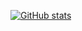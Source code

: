 [![GitHub stats](https://github-readme-stats.vercel.app/api?username=Quy1314)](https://github.com/Quy1314)
